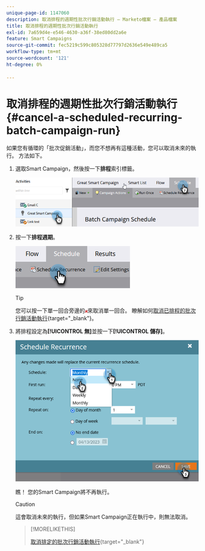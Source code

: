 ```yaml
---
unique-page-id: 1147060
description: 取消排程的週期性批次行銷活動執行 — Marketo檔案 — 產品檔案
title: 取消排程的週期性批次行銷活動執行
exl-id: 7a659d4e-e546-4630-a36f-38ed80dd2a6e
feature: Smart Campaigns
source-git-commit: fec5219c599c805328d77797d2636e549e489ca5
workflow-type: tm+mt
source-wordcount: '121'
ht-degree: 0%

---
```


# 取消排程的週期性批次行銷活動執行 {#cancel-a-scheduled-recurring-batch-campaign-run}

如果您有循環的「批次促銷活動」，而您不想再有這種活動，您可以取消未來的執行。 方法如下。

1. 選取Smart Campaign，然後按一下&#x200B;**排程**&#x200B;索引標籤。

   ![](assets/cancel-a-scheduled-recurring-batch-campaign-run-1.png)

1. 按一下&#x200B;**排程週期**。

   ![](assets/cancel-a-scheduled-recurring-batch-campaign-run-2.png)

   >[!TIP]
   >
   >您可以按一下單一回合旁邊的![紅色x](assets/cancel-a-scheduled-recurring-batch-campaign-run-3.png)來取消單一回合。 瞭解如何[取消已排程的批次行銷活動執行](/help/marketo/product-docs/core-marketo-concepts/smart-campaigns/using-smart-campaigns/cancel-a-scheduled-batch-campaign-run.md){target="_blank"}。

1. 將排程設定為&#x200B;**[!UICONTROL 無]**&#x200B;並按一下&#x200B;**[!UICONTROL 儲存]**。

   ![](assets/cancel-a-scheduled-recurring-batch-campaign-run-4.png)

   瞧！ 您的Smart Campaign將不再執行。

   >[!CAUTION]
   >
   >這會取消未來的執行，但如果Smart Campaign正在執行中，則無法取消。

   >[!MORELIKETHIS]
   >
   >[取消排定的批次行銷活動執行](/help/marketo/product-docs/core-marketo-concepts/smart-campaigns/using-smart-campaigns/cancel-a-scheduled-batch-campaign-run.md){target="_blank"}
